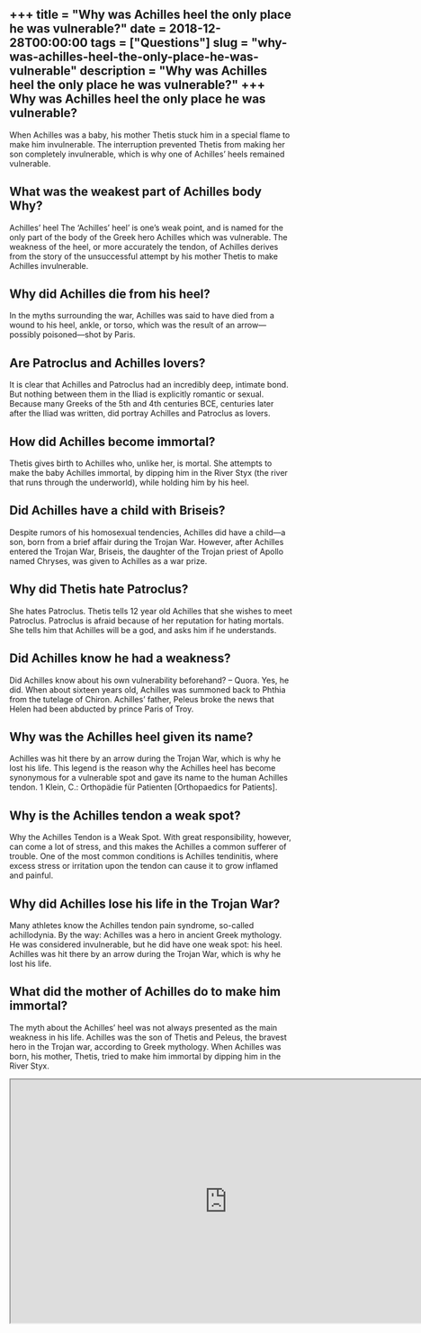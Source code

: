 +++
title = "Why was Achilles heel the only place he was vulnerable?"
date = 2018-12-28T00:00:00
tags = ["Questions"]
slug = "why-was-achilles-heel-the-only-place-he-was-vulnerable"
description = "Why was Achilles heel the only place he was vulnerable?"
+++
Why was Achilles heel the only place he was vulnerable?
-------------------------------------------------------

When Achilles was a baby, his mother Thetis stuck him in a special flame to make him invulnerable. The interruption prevented Thetis from making her son completely invulnerable, which is why one of Achilles’ heels remained vulnerable.

What was the weakest part of Achilles body Why?
-----------------------------------------------

Achilles’ heel The ‘Achilles’ heel’ is one’s weak point, and is named for the only part of the body of the Greek hero Achilles which was vulnerable. The weakness of the heel, or more accurately the tendon, of Achilles derives from the story of the unsuccessful attempt by his mother Thetis to make Achilles invulnerable.

Why did Achilles die from his heel?
-----------------------------------

In the myths surrounding the war, Achilles was said to have died from a wound to his heel, ankle, or torso, which was the result of an arrow—possibly poisoned—shot by Paris.

Are Patroclus and Achilles lovers?
----------------------------------

It is clear that Achilles and Patroclus had an incredibly deep, intimate bond. But nothing between them in the Iliad is explicitly romantic or sexual. Because many Greeks of the 5th and 4th centuries BCE, centuries later after the Iliad was written, did portray Achilles and Patroclus as lovers.

How did Achilles become immortal?
---------------------------------

Thetis gives birth to Achilles who, unlike her, is mortal. She attempts to make the baby Achilles immortal, by dipping him in the River Styx (the river that runs through the underworld), while holding him by his heel.

Did Achilles have a child with Briseis?
---------------------------------------

Despite rumors of his homosexual tendencies, Achilles did have a child—a son, born from a brief affair during the Trojan War. However, after Achilles entered the Trojan War, Briseis, the daughter of the Trojan priest of Apollo named Chryses, was given to Achilles as a war prize.

Why did Thetis hate Patroclus?
------------------------------

She hates Patroclus. Thetis tells 12 year old Achilles that she wishes to meet Patroclus. Patroclus is afraid because of her reputation for hating mortals. She tells him that Achilles will be a god, and asks him if he understands.

Did Achilles know he had a weakness?
------------------------------------

Did Achilles know about his own vulnerability beforehand? – Quora. Yes, he did. When about sixteen years old, Achilles was summoned back to Phthia from the tutelage of Chiron. Achilles’ father, Peleus broke the news that Helen had been abducted by prince Paris of Troy.

Why was the Achilles heel given its name?
-----------------------------------------

Achilles was hit there by an arrow during the Trojan War, which is why he lost his life. This legend is the reason why the Achilles heel has become synonymous for a vulnerable spot and gave its name to the human Achilles tendon. 1 Klein, C.: Orthopädie für Patienten \[Orthopaedics for Patients\].

Why is the Achilles tendon a weak spot?
---------------------------------------

Why the Achilles Tendon is a Weak Spot. With great responsibility, however, can come a lot of stress, and this makes the Achilles a common sufferer of trouble. One of the most common conditions is Achilles tendinitis, where excess stress or irritation upon the tendon can cause it to grow inflamed and painful.

Why did Achilles lose his life in the Trojan War?
-------------------------------------------------

Many athletes know the Achilles tendon pain syndrome, so-called achillodynia. By the way: Achilles was a hero in ancient Greek mythology. He was considered invulnerable, but he did have one weak spot: his heel. Achilles was hit there by an arrow during the Trojan War, which is why he lost his life.

What did the mother of Achilles do to make him immortal?
--------------------------------------------------------

The myth about the Achilles’ heel was not always presented as the main weakness in his life. Achilles was the son of Thetis and Peleus, the bravest hero in the Trojan war, according to Greek mythology. When Achilles was born, his mother, Thetis, tried to make him immortal by dipping him in the River Styx.

<iframe allow="accelerometer; autoplay; clipboard-write; encrypted-media; gyroscope; picture-in-picture" allowfullscreen="" class="__youtube_prefs__  epyt-is-override  no-lazyload" data-no-lazy="1" data-origheight="433" data-origwidth="770" data-skipgform_ajax_framebjll="" height="433" id="_ytid_26322" loading="lazy" src="https://www.youtube.com/embed/r-q6TSQIypg?enablejsapi=1&autoplay=0&cc_load_policy=0&cc_lang_pref=&iv_load_policy=1&loop=0&modestbranding=0&rel=1&fs=1&playsinline=0&autohide=2&theme=dark&color=red&controls=1&" title="YouTube player" width="770"></iframe>